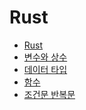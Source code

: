<!--meta
title: Rust
description: Rust 에 대해 공부한 내용 정리
keywords: rust
-->

# Rust

- [Rust](./rust.md)
- [변수와 상수](./variables-constants.md)
- [데이터 타입](./data-type.md)
- [함수](./functions.md)
- [조건문 반복문](./condition-loop.md)
